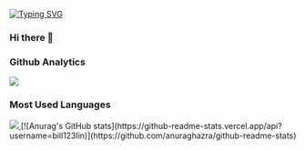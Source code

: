 <a href="https://git.io/typing-svg"><img src="https://readme-typing-svg.herokuapp.com?font=Bebas+Neue&weight=600&size=25&pause=1000&color=F7A5CF&background=081D52&center=true&vCenter=true&width=435&lines=Hi+visitors!+%F0%9F%92%96;I'm+Shu-Chun-Lin+%F0%9F%98%83" alt="Typing SVG" /></a>

### Hi there 👋

<!--
**bill123lin/bill123lin** is a ✨ _special_ ✨ repository because its `README.md` (this file) appears on your GitHub profile.

Here are some ideas to get you started:

- 🔭 I’m currently working on ...
- 🌱 I’m currently learning ...
- 👯 I’m looking to collaborate on ...
- 🤔 I’m looking for help with ...
- 💬 Ask me about ...
- 📫 How to reach me: ...
- 😄 Pronouns: ...
- ⚡ Fun fact: ...
-->

### Github Analytics
<a href="https://github.com/bill123lin">
  <img src="https://github-readme-stats.vercel.app/api?username=bill123lin&count_private=true&show_icons=true&include_all_commits=true" />
</a>

### Most Used Languages
<a href="https://github.com/bill123lin">
  <img src="https://github-readme-stats.vercel.app/api/top-langs/?username=bill123lin&count_private=true&layout=compact" />
</a>
[![Anurag's GitHub stats](https://github-readme-stats.vercel.app/api?username=bill123lin)](https://github.com/anuraghazra/github-readme-stats)
